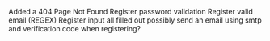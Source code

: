 Added a 404 Page Not Found
Register password validation
Register valid email (REGEX)
Register input all filled out
possibly send an email using smtp and verification code when registering?